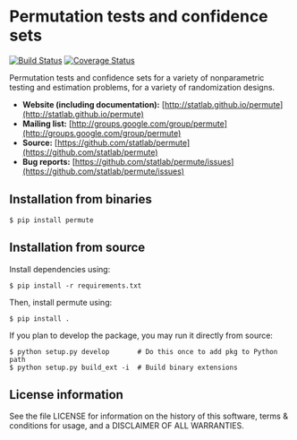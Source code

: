 # Permutation tests and confidence sets
[![Build Status](https://travis-ci.org/statlab/permute.svg?branch=master)](https://travis-ci.org/statlab/permute?branch=master)
[![Coverage Status](https://coveralls.io/repos/statlab/permute/badge.svg?branch=master)](https://coveralls.io/r/statlab/permute?branch=master)

Permutation tests and confidence sets for a variety of nonparametric
testing and estimation problems, for a variety of randomization designs.

- **Website (including documentation):** [http://statlab.github.io/permute](http://statlab.github.io/permute)
- **Mailing list:** [http://groups.google.com/group/permute](http://groups.google.com/group/permute)
- **Source:** [https://github.com/statlab/permute](https://github.com/statlab/permute)
- **Bug reports:** [https://github.com/statlab/permute/issues](https://github.com/statlab/permute/issues)

## Installation from binaries

```
$ pip install permute
```

## Installation from source

Install dependencies using:

```
$ pip install -r requirements.txt
```

Then, install permute using:

```
$ pip install .
```

If you plan to develop the package, you may run it directly from source:

```
$ python setup.py develop       # Do this once to add pkg to Python path
$ python setup.py build_ext -i  # Build binary extensions
```

## License information

See the file LICENSE for information on the history of this software, terms
& conditions for usage, and a DISCLAIMER OF ALL WARRANTIES.
